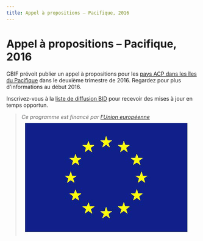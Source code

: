 ```yaml
---
title: Appel à propositions – Pacifique, 2016
---
```

# Appel à propositions – Pacifique, 2016

GBIF prévoit publier un appel à propositions pour les [pays ACP dans les îles du Pacifique](https://ec.europa.eu/europeaid/regions/african-caribbean-and-pacific-acp-region_en) dans le deuxième trimestre de 2016. Regardez pour plus d'informations au début 2016.

Inscrivez-vous à la [liste de diffusion BID](http://#) pour recevoir des mises à jour en temps opportun.

>*Ce programme est financé par [l'Union européenne](http://www.europa.eu)*
>![Flag of the European Union](/images/flag-yellow-low.jpg)